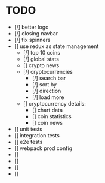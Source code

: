 # TODO

-   [/] better logo
-   [/] closing navbar
-   [/] fix spinners
-   [] use redux as state management
    -   [/] top 10 coins
    -   [/] global stats
    -   [] crypto news
    -   [/] cryptocurrencies
        -   [/] search bar
        -   [/] sort by
        -   [/] direction
        -   [/] load more
    -   [] cryptocurrency details:
        -   [] chart data
        -   [] coin statistics
        -   [] coin news
-   [] unit tests
-   [] integration tests
-   [] e2e tests
-   [] webpack prod config
-   []
-   []
-   []
-   []
